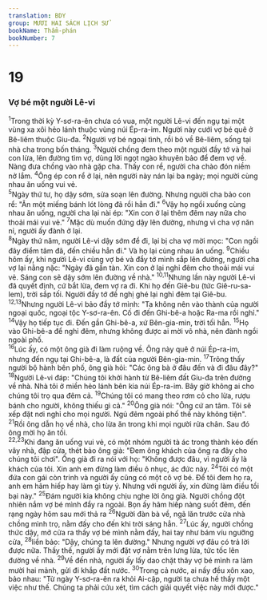 ```yaml
---
translation: BDY
group: MƯƠI HAI SÁCH LỊCH SỬ
bookName: Thẩm-phán 
bookNumber: 7
---
```


<div class="title"><h1>19</h1><h3>Vợ bé một người Lê-vi</h3></div>
<span class="verse cac_19_1"><sup>1</sup>Trong thời kỳ Y-sơ-ra-ên chưa có vua, một người Lê-vi đến ngụ tại một vùng xa xôi hẻo lánh thuộc vùng núi Ép-ra-im. Người này cưới vợ bé quê ở Bê-liêm thuộc Giu-đa. </span>
<span class="verse cac_19_2"><sup>2</sup>Người vợ bé ngoại tình, rồi bỏ về Bê-liêm, sống tại nhà cha trong bốn tháng. </span>
<span class="verse cac_19_3"><sup>3</sup>Người chồng đem theo một người đầy tớ và hai con lừa, lên đường tìm vợ, dùng lời ngọt ngào khuyên bảo để đem vợ về. Nàng đưa chồng vào nhà gặp cha. Thấy con rể, người cha chào đón niềm nở lắm. </span>
<span class="verse cac_19_4"><sup>4</sup>Ông ép con rể ở lại, nên người này nán lại ba ngày; mọi người cùng nhau ăn uống vui vẻ.<br/></span>
<span class="verse cac_19_5"><sup>5</sup>Ngày thứ tư, họ dậy sớm, sửa soạn lên đường. Nhưng người cha bảo con rể: &#34;Ăn một miếng bánh lót lòng đã rồi hẳn đi.&#34; </span>
<span class="verse cac_19_6"><sup>6</sup>Vậy họ ngồi xuống cùng nhau ăn uống, người cha lại nài ép: &#34;Xin con ở lại thêm đêm nay nữa cho thoải mái vui vẻ.&#34; </span>
<span class="verse cac_19_7"><sup>7</sup>Mặc dù muốn đứng dậy lên đường, nhưng vì cha vợ năn nỉ, người ấy đành ở lại.<br/></span>
<span class="verse cac_19_8"><sup>8</sup>Ngày thứ năm, người Lê-vi dậy sớm để đi, lại bị cha vợ mời mọc: &#34;Con ngồi đây điểm tâm đã, đến chiều hẳn đi.&#34; Và họ lại cùng nhau ăn uống. </span>
<span class="verse cac_19_9"><sup>9</sup>Chiều hôm ấy, khi người Lê-vi cùng vợ bé và đầy tớ mình sắp lên đường, người cha vợ lại nằng nặc: &#34;Ngày đã gần tàn. Xin con ở lại nghỉ đêm cho thoải mái vui vẻ. Sáng con sẽ dậy sớm lên đường về nhà.&#34; </span>
<span class="verse cac_19_10 cac_19_11"><sup>10,11</sup>Nhưng lần này người Lê-vi đã quyết định, cứ bắt lừa, đem vợ ra đi. Khi họ đến Giê-bu (tức Giê-ru-sa- lem), trời sắp tối. Người đầy tớ đề nghị ghé lại nghỉ đêm tại Giê-bu. </span>
<span class="verse cac_19_12 cac_19_13"><sup>12,13</sup>Nhưng người Lê-vi bảo đầy tớ mình: &#34;Ta không nên vào thành của người ngoại quốc, ngoại tộc Y-sơ-ra-ên. Cố đi đến Ghi-bê-a hoặc Ra-ma rồi nghỉ.&#34; </span>
<span class="verse cac_19_14"><sup>14</sup>Vậy họ tiếp tục đi. Đến gần Ghi-bê-a, xứ Bên-gia-min, trời tối hẳn. </span>
<span class="verse cac_19_15"><sup>15</sup>Họ vào Ghi-bê-a để nghỉ đêm, nhưng không được ai mời vô nhà, nên đành ngồi ngoài phố.<br/></span>
<span class="verse cac_19_16"><sup>16</sup>Lúc ấy, có một ông già đi làm ruộng về. Ông này quê ở núi Ép-ra-im, nhưng đến ngụ tại Ghi-bê-a, là đất của người Bên-gia-min. </span>
<span class="verse cac_19_17"><sup>17</sup>Trông thấy người bộ hành bên phố, ông già hỏi: &#34;Các ông bà ở đâu đến và đi đâu đây?&#34; </span>
<span class="verse cac_19_18"><sup>18</sup>Người Lê-vi đáp: &#34;Chúng tôi khởi hành từ Bê-liêm đất Giu-đa trên đường về nhà. Nhà tôi ở miền hẻo lánh bên kia núi Ép-ra-im. Bây giờ không ai cho chúng tôi trọ qua đêm cả. </span>
<span class="verse cac_19_19"><sup>19</sup>Chúng tôi có mang theo rơm cỏ cho lừa, rượu bánh cho người, không thiếu gì cả.&#34; </span>
<span class="verse cac_19_20"><sup>20</sup>Ông già nói: &#34;Ông cứ an tâm. Tôi sẽ xếp đặt nơi nghỉ cho mọi người. Ngủ đêm ngoài phố thế này không tiện&#34;. </span>
<span class="verse cac_19_21"><sup>21</sup>Rồi ông dẫn họ về nhà, cho lừa ăn trong khi mọi người rửa chân. Sau đó ông mời họ ăn tối.<br/></span>
<span class="verse cac_19_22 cac_19_23"><sup>22,23</sup>Khi đang ăn uống vui vẻ, có một nhóm người tà ác trong thành kéo đến vây nhà, đập cửa, thét bảo ông già: &#34;Đem ông khách của ông ra đây cho chúng tôi chơi&#34;. Ông già đi ra nói với họ: &#34;Không được đâu, vì người ấy là khách của tôi. Xin anh em đừng làm điều ô nhục, ác đức này. </span>
<span class="verse cac_19_24"><sup>24</sup>Tôi có một đứa con gái còn trinh và người ấy cũng có một cô vợ bé. Để tôi đem họ ra, anh em hãm hiếp hay làm gì tùy ý. Nhưng với người ấy, xin đừng làm điều tồi bại này.&#34; </span>
<span class="verse cac_19_25"><sup>25</sup>Đám người kia không chịu nghe lời ông già. Người chồng đột nhiên nắm vợ bé mình đẩy ra ngoài. Bọn ấy hãm hiếp nàng suốt đêm, đến rạng ngày hôm sau mới thả ra </span>
<span class="verse cac_19_26"><sup>26</sup>Người đàn bà về, ngã lăn trước cửa nhà chồng mình trọ, nằm đấy cho đến khi trời sáng hẳn. </span>
<span class="verse cac_19_27"><sup>27</sup>Lúc ấy, người chồng thức dậy, mở cửa ra thấy vợ bé mình nằm đấy, hai tay như bám víu ngưỡng cửa, </span>
<span class="verse cac_19_28"><sup>28</sup>liền bảo: &#34;Dậy, chúng ta lên đường.&#34; Nhưng người vợ đâu có trả lời được nữa. Thấy thế, người ấy mới đặt vợ nằm trên lưng lừa, tức tốc lên đường về nhà. </span>
<span class="verse cac_19_29"><sup>29</sup>Về đến nhà, người ấy lấy dao chặt thây vợ bé mình ra làm mười hai mảnh, gửi đi khắp đất nước. </span>
<span class="verse cac_19_30"><sup>30</sup>Trong cả nước, ai nấy đều xôn xao, bảo nhau: &#34;Từ ngày Y-sơ-ra-ên ra khỏi Ai-cập, người ta chưa hề thấy một việc như thế. Chúng ta phải cứu xét, tìm cách giải quyết việc này mới được.&#34;</span>
